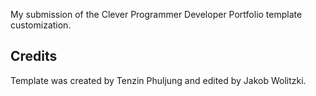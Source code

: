 My submission of the Clever Programmer Developer Portfolio template customization.

## Credits

Template was created by Tenzin Phuljung and edited by Jakob Wolitzki.
